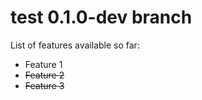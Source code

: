test 0.1.0-dev branch
====

List of features available so far:

- Feature 1
- ~~Feature 2~~
- ~~Feature 3~~

